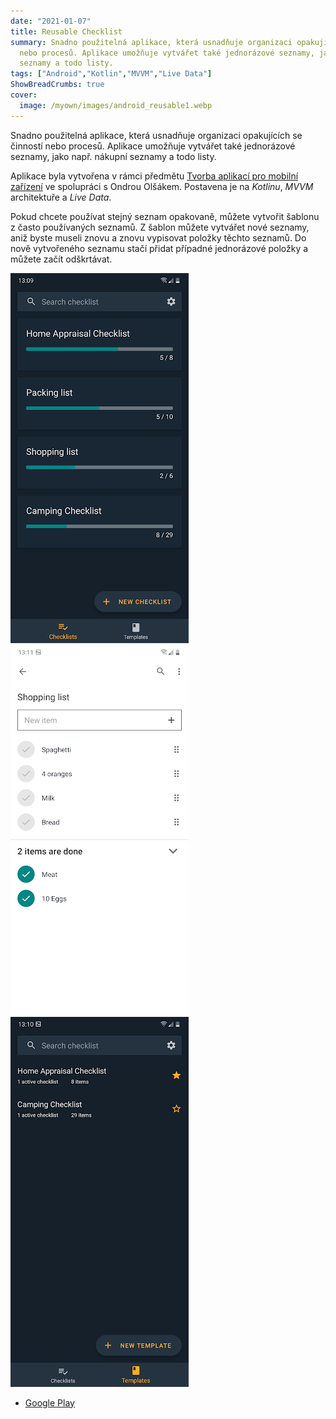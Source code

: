 ```yaml
---
date: "2021-01-07"
title: Reusable Checklist
summary: Snadno použitelná aplikace, která usnadňuje organizaci opakujících se činností
  nebo procesů. Aplikace umožňuje vytvářet také jednorázové seznamy, jako např. nákupní
  seznamy a todo listy.
tags: ["Android","Kotlin","MVVM","Live Data"]
ShowBreadCrumbs: true
cover:
  image: /myown/images/android_reusable1.webp
---
```


Snadno použitelná aplikace, která usnadňuje organizaci opakujících se činností nebo procesů.
Aplikace umožňuje vytvářet také jednorázové seznamy, jako např. nákupní seznamy a todo listy.

Aplikace byla vytvořena v rámci předmětu [Tvorba aplikací pro mobilní zařízení](https://www.fit.vut.cz/study/course/TAMa) ve spolupráci s Ondrou Olšákem.
Postavena je na *Kotlinu*, *MVVM* architektuře a *Live Data*.

Pokud chcete používat stejný seznam opakovaně, můžete vytvořit šablonu z často používaných seznamů.
Z šablon můžete vytvářet nové seznamy, aniž byste museli znovu a znovu vypisovat položky těchto seznamů.
Do nově vytvořeného seznamu stačí přidat případné jednorázové položky a můžete začít odškrtávat.

![List of Reusable Checklists](/myown/images/android_reusable1.webp)
![Detail of Reusable Checklist](/myown/images/android_reusable2.webp)
![Templates of Reusable Checklists](/myown/images/android_reusable3.webp)

- [Google Play](https://play.google.com/store/apps/details?id=cz.kudlav.reusablechecklist)
